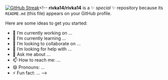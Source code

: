 <!-- ## Hi there 👋 -->
[![GitHub Streak](https://streak-stats.demolab.com?user=rivka14&theme=dark&border_radius=10&date_format=j%20M%5B%20Y%5D&exclude_days=Fri%2CSat)](https://git.io/streak-stats)<!--
**rivka14/rivka14** is a ✨ _special_ ✨ repository because its `README.md` (this file) appears on your GitHub profile.

Here are some ideas to get you started:

- 🔭 I’m currently working on ...
- 🌱 I’m currently learning ...
- 👯 I’m looking to collaborate on ...
- 🤔 I’m looking for help with ...
- 💬 Ask me about ...
- 📫 How to reach me: ...
- 😄 Pronouns: ...
- ⚡ Fun fact: ...
-->
